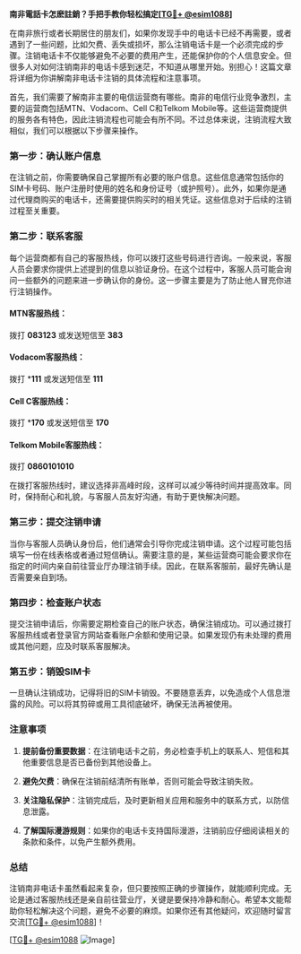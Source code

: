 **南非電話卡怎麽註銷？手把手教你轻松搞定[[TG💪+ @esim1088](https://t.me/s/esim1088)]**

在南非旅行或者长期居住的朋友们，如果你发现手中的电话卡已经不再需要，或者遇到了一些问题，比如欠费、丢失或损坏，那么注销电话卡是一个必须完成的步骤。注销电话卡不仅能够避免不必要的费用产生，还能保护你的个人信息安全。但很多人对如何注销南非的电话卡感到迷茫，不知道从哪里开始。别担心！这篇文章将详细为你讲解南非电话卡注销的具体流程和注意事项。

首先，我们需要了解南非主要的电信运营商有哪些。南非的电信行业竞争激烈，主要的运营商包括MTN、Vodacom、Cell C和Telkom Mobile等。这些运营商提供的服务各有特色，因此注销流程也可能会有所不同。不过总体来说，注销流程大致相似，我们可以根据以下步骤来操作。

### 第一步：确认账户信息

在注销之前，你需要确保自己掌握所有必要的账户信息。这些信息通常包括你的SIM卡号码、账户注册时使用的姓名和身份证号（或护照号）。此外，如果你是通过代理商购买的电话卡，还需要提供购买时的相关凭证。这些信息对于后续的注销过程至关重要。

### 第二步：联系客服

每个运营商都有自己的客服热线，你可以拨打这些号码进行咨询。一般来说，客服人员会要求你提供上述提到的信息以验证身份。在这个过程中，客服人员可能会询问一些额外的问题来进一步确认你的身份。这一步骤主要是为了防止他人冒充你进行注销操作。

#### MTN客服热线：
拨打 **083123** 或发送短信至 **383**

#### Vodacom客服热线：
拨打 ***111** 或发送短信至 **111**

#### Cell C客服热线：
拨打 ***170** 或发送短信至 **170**

#### Telkom Mobile客服热线：
拨打 **0860101010**

在拨打客服热线时，建议选择非高峰时段，这样可以减少等待时间并提高效率。同时，保持耐心和礼貌，与客服人员友好沟通，有助于更快解决问题。

### 第三步：提交注销申请

当你与客服人员确认身份后，他们通常会引导你完成注销申请。这个过程可能包括填写一份在线表格或者通过短信确认。需要注意的是，某些运营商可能会要求你在指定的时间内亲自前往营业厅办理注销手续。因此，在联系客服前，最好先确认是否需要亲自到场。

### 第四步：检查账户状态

提交注销申请后，你需要定期检查自己的账户状态，确保注销成功。可以通过拨打客服热线或者登录官方网站查看账户余额和使用记录。如果发现仍有未处理的费用或其他问题，应及时联系客服解决。

### 第五步：销毁SIM卡

一旦确认注销成功，记得将旧的SIM卡销毁。不要随意丢弃，以免造成个人信息泄露的风险。可以将其剪碎或用工具彻底破坏，确保无法再被使用。

### 注意事项

1. **提前备份重要数据**：在注销电话卡之前，务必检查手机上的联系人、短信和其他重要信息是否已备份到其他设备上。
   
2. **避免欠费**：确保在注销前结清所有账单，否则可能会导致注销失败。

3. **关注隐私保护**：注销完成后，及时更新相关应用和服务中的联系方式，以防信息泄露。

4. **了解国际漫游规则**：如果你的电话卡支持国际漫游，注销前应仔细阅读相关的条款和条件，以免产生额外费用。

### 总结

注销南非电话卡虽然看起来复杂，但只要按照正确的步骤操作，就能顺利完成。无论是通过客服热线还是亲自前往营业厅，关键是要保持冷静和耐心。希望本文能帮助你轻松解决这个问题，避免不必要的麻烦。如果你还有其他疑问，欢迎随时留言交流[[TG💪+ @esim1088](https://t.me/s/esim1088)]！

[[TG💪+ @esim1088](https://t.me/s/esim1088) ![Image](https://i.postimg.cc/4NQfJmqS/Snipaste-2025-05-13-00-14-12.png)]
